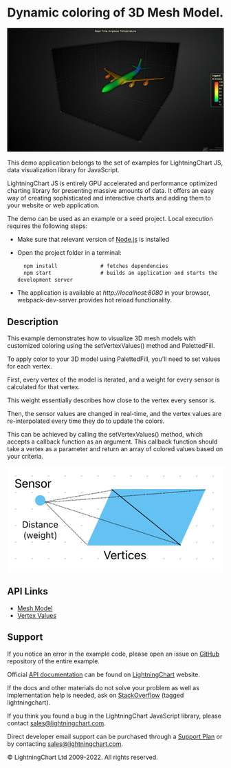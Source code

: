 # Dynamic coloring of 3D Mesh Model.

![Dynamic coloring of 3D Mesh Model.](dynamicMeshModel-darkGold.png)

This demo application belongs to the set of examples for LightningChart JS, data visualization library for JavaScript.

LightningChart JS is entirely GPU accelerated and performance optimized charting library for presenting massive amounts of data. It offers an easy way of creating sophisticated and interactive charts and adding them to your website or web application.

The demo can be used as an example or a seed project. Local execution requires the following steps:

-   Make sure that relevant version of [Node.js](https://nodejs.org/en/download/) is installed
-   Open the project folder in a terminal:

          npm install              # fetches dependencies
          npm start                # builds an application and starts the development server

-   The application is available at _http://localhost:8080_ in your browser, webpack-dev-server provides hot reload functionality.


## Description

This example demonstrates how to visualize 3D mesh models with customized coloring using the setVertexValues() method and PalettedFill.

To apply color to your 3D model using PalettedFill, you'll need to set values for each vertex.

First, every vertex of the model is iterated, and a weight for every sensor is calculated for that vertex.

This weight essentially describes how close to the vertex every sensor is.

Then, the sensor values are changed in real-time, and the vertex values are re-interpolated every time they do to update the colors.

This can be achieved by calling the setVertexValues() method, which accepts a callback function as an argument. This callback function should take a vertex as a parameter and return an array of colored values based on your criteria.

![distance to each vertices](./assets/schema.png)


## API Links

* [Mesh Model]
* [Vertex Values]


## Support

If you notice an error in the example code, please open an issue on [GitHub][0] repository of the entire example.

Official [API documentation][1] can be found on [LightningChart][2] website.

If the docs and other materials do not solve your problem as well as implementation help is needed, ask on [StackOverflow][3] (tagged lightningchart).

If you think you found a bug in the LightningChart JavaScript library, please contact sales@lightningchart.com.

Direct developer email support can be purchased through a [Support Plan][4] or by contacting sales@lightningchart.com.

[0]: https://github.com/Arction/
[1]: https://lightningchart.com/lightningchart-js-api-documentation/
[2]: https://lightningchart.com
[3]: https://stackoverflow.com/questions/tagged/lightningchart
[4]: https://lightningchart.com/support-services/

© LightningChart Ltd 2009-2022. All rights reserved.


[Mesh Model]: https://lightningchart.com/js-charts/api-documentation/v5.1.0/classes/MeshModel3D.html
[Vertex Values]: https://lightningchart.com/js-charts/api-documentation/v5.1.0/classes/MeshModel3D.html#setVertexValues

